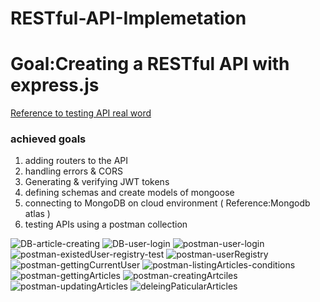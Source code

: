 # RESTful-API-Implemetation

# Goal:Creating a RESTful API with express.js

[Reference to testing API real word](https://github.com/gothinkster/realworld/tree/main/api)

### achieved goals

1. adding routers to the API
2. handling errors & CORS
3. Generating & verifying JWT tokens
4. defining schemas and create models of mongoose
5. connecting to MongoDB on cloud environment
   ( Reference:Mongodb atlas )
6. testing APIs using a postman collection

![DB-article-creating](img/DB-article-creating.png)
![DB-user-login](img/DB-user-login.png)
![postman-user-login](img/postman-user-login.png)
![postman-existedUser-registry-test](img/postman-existedUser-registry-test.png)
![postman-userRegistry](img/postman-userRegistry.png)
![postman-gettingCurrentUser](img/postman-gettingCurrentUser.png)
![postman-listingArticles-conditions](img/postman-listingArticles-conditions.png)
![postman-gettingArticles](img/postman-gettingArticles.png)
![postman-creatingArtciles](img/postman-creatingArtciles.png)
![postman-updatingArticles](img/postman-updatingArticles.png)
![deleingPaticularArticles](img/deleingPaticularArticles.png)
